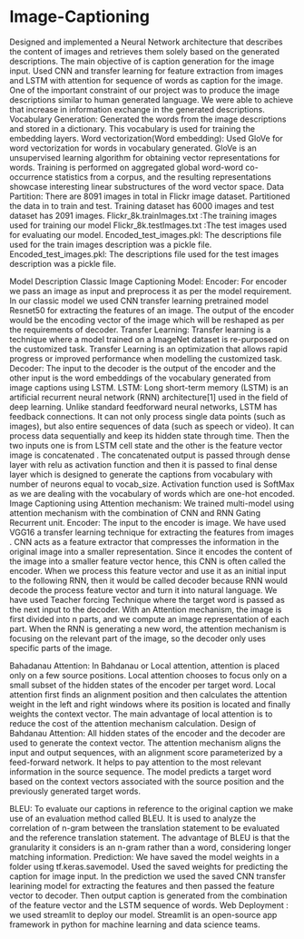 # Image-Captioning
Designed and implemented a Neural Network architecture that describes the content of images and retrieves them solely based on the generated descriptions. The main objective of is caption generation for the image input. Used CNN and transfer learning for feature extraction from images and LSTM with attention for sequence of words as caption for the image. One of the important constraint of our project was to produce the image descriptions similar to human generated language. We were able to achieve that increase in information exchange in the generated descriptions.
Vocabulary Generation:
Generated the words from the image descriptions and stored in a dictionary. This vocabulary is used for training the embedding layers.
Word vectorization(Word embedding):
Used GloVe for word vectorization  for words in vocabulary generated. GloVe is an unsupervised learning algorithm for obtaining vector representations for words. Training is performed on aggregated global word-word co-occurrence statistics from a corpus, and the resulting representations showcase interesting linear substructures of the word vector space. 
Data Partition:
There are 8091 images in total in Flickr image dataset. Partitioned the data in to train and test. Training dataset has 6000 images and test dataset has 2091 images.
Flickr_8k.trainImages.txt :The training images used for training our model
Flickr_8k.testImages.txt :The test  images used for evaluating our model.
Encoded_test_images.pkl: The descriptions file used for the train images description was a pickle file.
Encoded_test_images.pkl: The descriptions file used for the test images description was a pickle file.

Model Description
Classic Image Captioning Model:
Encoder: For encoder we pass an image as input and preprocess it as per the model requirement. In our classic model we used CNN transfer learning pretrained model  Resnet50 for extracting the features of an image.  The output of the encoder would be the encoding vector of the image which will be reshaped as per the requirements of decoder.
Transfer Learning: Transfer learning is a technique where a model trained on a ImageNet dataset is re-purposed on the customized task. Transfer Learning is an optimization that allows rapid progress or improved performance when modelling the customized task.
Decoder: The input to the decoder is the output of the encoder and the other input is the word embeddings  of the vocabulary generated from image captions using LSTM. 
LSTM: Long short-term memory (LSTM) is an artificial recurrent neural network (RNN) architecture[1] used in the field of deep learning. Unlike standard feedforward neural networks, LSTM has feedback connections. It can not only process single data points (such as images), but also entire sequences of data (such as speech or video). It can process data sequentially and keep its hidden state through time.
 Then the two  inputs one is from LSTM cell state and the other is the feature vector image is concatenated . The concatenated output is passed through dense layer with relu as activation function and then it is passed to final dense layer which is designed to generate the captions from vocabulary with number of neurons equal to vocab_size.
Activation function used is SoftMax as  we are dealing with the vocabulary of words which are one-hot encoded.
Image Captioning using Attention mechanism:
We trained multi-model using attention mechanism with the combination of CNN and RNN Gating Recurrent unit.
Encoder:  The input to the encoder is image. We have used VGG16 a transfer learning technique for extracting the features from images . CNN acts as a feature extractor that compresses the information in the original image into a smaller representation. Since it encodes the content of the image into a smaller feature vector hence, this CNN is often called the encoder.
When we process this feature vector and use it as an initial input to the following RNN, then it would be called decoder because RNN would decode the process feature vector and turn it into natural language. We have used Teacher forcing
Technique where the target word is passed as the next input to the decoder.
With an Attention mechanism, the image is first divided into n parts, and we compute an image representation of each part. When the RNN is generating a new word, the attention mechanism is focusing on the relevant part of the image, so the decoder only uses specific parts of the image.

Bahadanau Attention:
In Bahdanau or Local attention, attention is placed only on a few source positions.  Local attention chooses to focus only on a small subset of the hidden states of the encoder per target word.
Local attention first finds an alignment position and then calculates the attention weight in the left and right windows where its position is located and finally weights the context vector. The main advantage of local attention is to reduce the cost of the attention mechanism calculation.
Design of Bahdanau Attention: 
All hidden states of the encoder and the decoder are used to generate the context vector. The attention mechanism aligns the input and output sequences, with an alignment score parameterized by a feed-forward network. It helps to pay attention to the most relevant information in the source sequence. The model predicts a target word based on the context vectors associated with the source position and the previously generated target words.

BLEU: 
To evaluate our captions in reference to the original caption we make use of an evaluation method called BLEU. It is used to analyze the correlation of n-gram between the translation statement to be evaluated and the reference translation statement. 
The advantage of BLEU is that the granularity it considers is an n-gram rather than a word, considering longer matching information. 
Prediction:
 We have saved the model weights in a folder using tf.keras.savemodel. Used the saved weights for predicting the caption for image input. In the prediction we used the saved CNN transfer learining model for extracting the features and then passed the feature vector to decoder. Then output caption is generated from the combination of the feature vector and the LSTM sequence of words.
Web Deployment : 
we used streamlit to deploy our model. Streamlit is an open-source app framework in python for machine learning and data science teams. 
